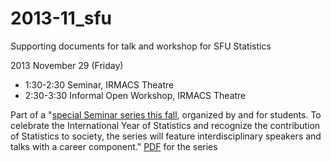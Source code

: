 2013-11_sfu
===========

Supporting documents for talk and workshop for SFU Statistics

2013 November 29 (Friday)  

  * 1:30-2:30 Seminar, IRMACS Theatre
  * 2:30-3:30 Informal Open Workshop, IRMACS Theatre

Part of a "[special Seminar series this fall](http://stat.sfu.ca/news/fallseminar.html), organized by and for students. To celebrate the International Year of Statistics and recognize the contribution of Statistics to society, the series will feature interdisciplinary speakers and talks with a career component." [PDF](http://stat.sfu.ca/content/dam/sfu/stat/news/seminar2013Fall.pdf) for the series

